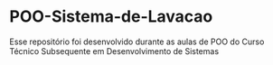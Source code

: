 # POO-Sistema-de-Lavacao
Esse repositório foi desenvolvido durante as aulas de POO do Curso Técnico Subsequente em Desenvolvimento de Sistemas
